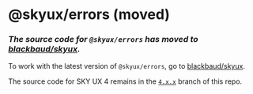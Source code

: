 # @skyux/errors (moved)

### *The source code for `@skyux/errors` has moved to [blackbaud/skyux](https://github.com/blackbaud/skyux).*

To work with the latest version of `@skyux/errors`, go to [blackbaud/skyux](https://github.com/blackbaud/skyux).

The source code for SKY UX 4 remains in the [`4.x.x`](https://github.com/blackbaud/skyux-errors/tree/4.x.x) branch of this repo.
